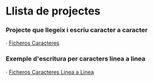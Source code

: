 # Llista de projectes

### Projecte que llegeix i escriu caracter a caracter
· [Ficheros Caracteres](https://github.com/mikibardaji/M03_2024-25/blob/main/A6/Fitxers/FicherosCaracteres/src/ficheroscaracteres/FicherosCaracteres.java)

### Exemple d'escritura per caracters linea a linea
· [Ficheros Caracteres Linea a Linea](https://codegym.cc/es/groups/posts/es.150.bufferedreader-y-bufferedwriter)
